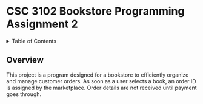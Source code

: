 # CSC 3102 Bookstore Programming Assignment 2




<!-- TABLE OF CONTENTS -->
<details>
    <summary> Table of Contents</summary>
    <ol>
        <li>
            <a href="#Overview">Overview</a>
        </li>
        <li><a href="#Features">Features</a></li>
        <li>
            <a href="#Getting-Started">Getting Started</a>
            <ul>
                <li><a href="#Prerequisites">Prerequisites</a></li>
                <li><a href="#Installation">Installation</a></li>
            </ul>
        </li>
        <li><a href="#Usage">Usage</a></li>
        <li><a href="#Contributing">Contributing</a></li>
    </ol>
</details>


<!-- Overview -->
## Overview

This project is a program designed for a bookstore to efficiently organize and manage customer orders. As soon as a user selects a book, an order ID is assigned by the marketplace. Order details are not received until payment goes through.
